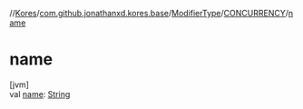 //[Kores](../../../../index.md)/[com.github.jonathanxd.kores.base](../../index.md)/[ModifierType](../index.md)/[CONCURRENCY](index.md)/[name](name.md)

# name

[jvm]\
val [name](name.md): [String](https://kotlinlang.org/api/latest/jvm/stdlib/kotlin/-string/index.html)
